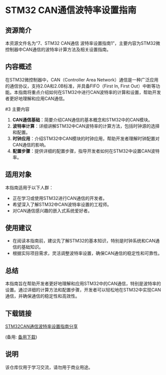 # STM32 CAN通信波特率设置指南

## 资源简介

本资源文件名为“7、STM32 CAN通信 波特率设置指南1”，主要内容为STM32微控制器中CAN通信的波特率计算方法及相关设置指南。

## 内容概述

在STM32微控制器中，CAN（Controller Area Network）通信是一种广泛应用的通信协议，支持2.0A和2.0B标准，并具备FIFO（First In, First Out）中断等功能。本指南将重点介绍如何在STM32中进行CAN波特率的计算和设置，帮助开发者更好地理解和应用CAN通信。

#3 主要内容

1. **CAN通信基础**：简要介绍CAN通信的基本概念和STM32中的CAN模块。
2. **波特率计算**：详细讲解STM32中CAN波特率的计算方法，包括时钟源的选择和配置。
3. **时钟应用**：介绍STM32中CAN模块的时钟应用，帮助开发者理解时钟配置对CAN通信的影响。
4. **配置步骤**：提供详细的配置步骤，指导开发者如何在STM32中设置CAN波特率。

## 适用对象

本指南适用于以下人群：

- 正在学习或使用STM32进行CAN通信的开发者。
- 希望深入了解STM32中CAN波特率设置的工程师。
- 对CAN通信感兴趣的嵌入式系统爱好者。

## 使用建议

- 在阅读本指南前，建议先了解STM32的基本知识，特别是时钟系统和CAN通信的基础知识。
- 根据实际项目需求，灵活调整波特率设置，确保CAN通信的稳定性和可靠性。

## 总结

本指南旨在帮助开发者更好地理解和应用STM32中的CAN通信，特别是波特率的设置。通过详细的计算方法和配置步骤，开发者可以轻松地在STM32中实现CAN通信，并确保通信的稳定性和高效性。

## 下载链接
[STM32CAN通信波特率设置指南分享](https://pan.quark.cn/s/7db9d684e437) 

(备用: [备用下载](https://pan.baidu.com/s/12v_yeuNqcUbr5WYT9Z1xIA?pwd=1234))

## 说明

该仓库仅用于学习交流，请勿用于商业用途。
